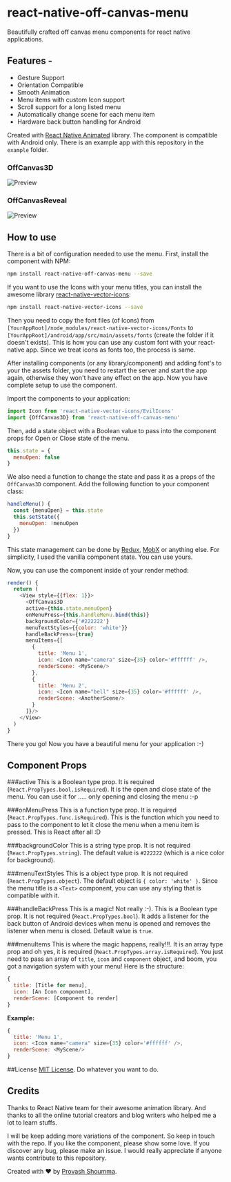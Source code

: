 # react-native-off-canvas-menu
Beautifully crafted off canvas menu components for react native applications.

## Features -
* Gesture Support
* Orientation Compatible
* Smooth Animation
* Menu items with custom Icon support
* Scroll support for a long listed menu
* Automatically change scene for each menu item
* Hardware back button handling for Android

Created with [React Native Animated](https://facebook.github.io/react-native/docs/animated.html) library. The component is compatible with Android only. There is an example app with this repository in the `example` folder.
 

### OffCanvas3D
![Preview](./visuals/OffCanvas3D.gif)

### OffCanvasReveal
![Preview](./visuals/OffCanvasReveal.gif)

## How to use
There is a bit of configuration needed to use the menu. First, install the component with NPM:

```bash
npm install react-native-off-canvas-menu --save
```

If you want to use the Icons with your menu titles, you can install the awesome library [react-native-vector-icons](https://github.com/oblador/react-native-vector-icons):

```bash
npm install react-native-vector-icons --save
```

Then you need to copy the font files (of Icons) from `[YourAppRoot]/node_modules/react-native-vector-icons/Fonts` to `[YourAppRoot]/android/app/src/main/assets/fonts` (create the folder if it doesn't exists). This is how you can use any custom font with your react-native app. Since we treat icons as fonts too, the process is same.

After installing components (or any library/component) and adding font's to your the assets folder, you need to restart the server and start the app again, otherwise they won't have any effect on the app. Now you have complete setup to use the component.

Import the components to your application:

```javascript
import Icon from 'react-native-vector-icons/EvilIcons'
import {OffCanvas3D} from 'react-native-off-canvas-menu'
```

Then, add a state object with a Boolean value to pass into the component  props for Open or Close state of the menu.

```javascript
this.state = {
  menuOpen: false
}
```

We also need a function to change the state and pass it as a props of the `OffCanvas3D` component. Add the following function to your component class:

```javascript
handleMenu() {
  const {menuOpen} = this.state
  this.setState({
    menuOpen: !menuOpen
  })
}
```

This state management can be done by [Redux](https://github.com/reactjs/redux), [MobX](https://github.com/mobxjs/mobx) or anything else. For simplicity, I used the vanilla component state. You can use yours.

Now, you can use the component inside of your render method:
```javascript
render() {
  return (
    <View style={{flex: 1}}>
      <OffCanvas3D
      active={this.state.menuOpen}
      onMenuPress={this.handleMenu.bind(this)}
      backgroundColor={'#222222'}
      menuTextStyles={{color: 'white'}}
      handleBackPress={true}
      menuItems={[
        {
          title: 'Menu 1',
          icon: <Icon name="camera" size={35} color='#ffffff' />,
          renderScene: <MyScene/>
        },
        {
          title: 'Menu 2',
          icon: <Icon name="bell" size={35} color='#ffffff' />,
          renderScene: <AnotherScene/>
        }
      ]}/>
    </View>
  )
}
```

There you go! Now you have a beautiful menu for your application :-)

## Component Props
###active
This is a Boolean type prop. It is required (`React.PropTypes.bool.isRequired`). It is the open and close state of the menu. You can use it for ..... only opening and closing the menu :-p

###onMenuPress
This is a function type prop. It is required (`React.PropTypes.func.isRequired`). This is the function which you need to pass to the component to let it close the menu when a menu item is pressed. This is React after all :D

###backgroundColor
This is a string type prop. It is not required (`React.PropTypes.string`). The default value is `#222222` (which is a nice color for background).

###menuTextStyles
This is a object type prop. It is not required (`React.PropTypes.object`). The default object is `{ color: 'white' }`. Since the menu title is a `<Text>` component, you can use any styling that is compatible with it.

###handleBackPress
This is a magic! Not really :-). This is a Boolean type prop. It is not required (`React.PropTypes.bool`). It adds a listener for the back button of Android devices when menu is opened and removes the listener when menu is closed. Default value is `true`.

###menuItems
This is where the magic happens, really!!!. It is an array type prop and oh yes, it is required (`React.PropTypes.array.isRequired`). You just need to pass an array of `title`, `icon` and `component` object, and boom, you got a navigation system with your menu! Here is the structure:

```javascript
{
  title: [Title for menu],
  icon: [An Icon component],
  renderScene: [Component to render]
}
```

**Example:**
```javascript
{
  title: 'Menu 1',
  icon: <Icon name="camera" size={35} color='#ffffff' />,
  renderScene: <MyScene/>
}
```

##License
[MIT License](https://github.com/shoumma/react-native-off-canvas-menu/blob/master/LICENSE). Do whatever you want to do.

## Credits
Thanks to React Native team for their awesome animation library. And thanks to all the online tutorial creators and blog writers who helped me a lot to learn stuffs.

I will be keep adding more variations of the component. So keep in touch with the repo. If you like the component, please show some love. If you discover any bug, please make an issue. I would really appreciate if anyone wants contribute to this repository.

Created with ♥ by [Provash Shoumma](https://twitter.com/pshoumma).
